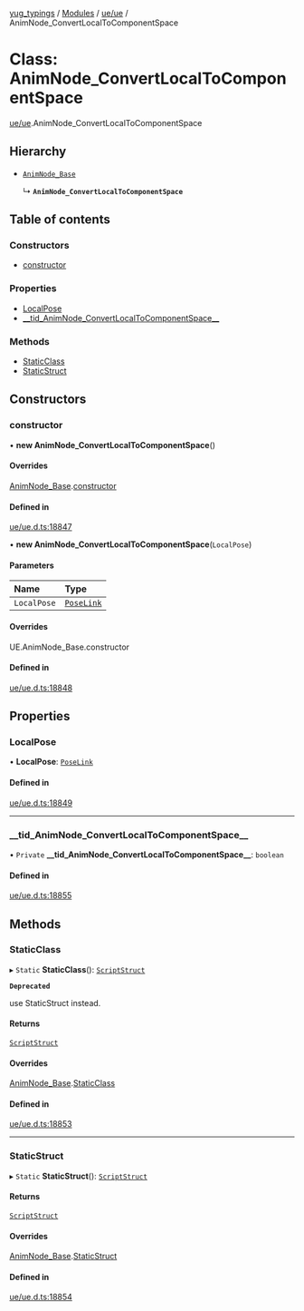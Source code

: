 [yug_typings](../README.md) / [Modules](../modules.md) / [ue/ue](../modules/ue_ue.md) / AnimNode\_ConvertLocalToComponentSpace

# Class: AnimNode\_ConvertLocalToComponentSpace

[ue/ue](../modules/ue_ue.md).AnimNode_ConvertLocalToComponentSpace

## Hierarchy

- [`AnimNode_Base`](ue_ue.AnimNode_Base.md)

  ↳ **`AnimNode_ConvertLocalToComponentSpace`**

## Table of contents

### Constructors

- [constructor](ue_ue.AnimNode_ConvertLocalToComponentSpace.md#constructor)

### Properties

- [LocalPose](ue_ue.AnimNode_ConvertLocalToComponentSpace.md#localpose)
- [\_\_tid\_AnimNode\_ConvertLocalToComponentSpace\_\_](ue_ue.AnimNode_ConvertLocalToComponentSpace.md#__tid_animnode_convertlocaltocomponentspace__)

### Methods

- [StaticClass](ue_ue.AnimNode_ConvertLocalToComponentSpace.md#staticclass)
- [StaticStruct](ue_ue.AnimNode_ConvertLocalToComponentSpace.md#staticstruct)

## Constructors

### constructor

• **new AnimNode_ConvertLocalToComponentSpace**()

#### Overrides

[AnimNode_Base](ue_ue.AnimNode_Base.md).[constructor](ue_ue.AnimNode_Base.md#constructor)

#### Defined in

[ue/ue.d.ts:18847](https://github.com/YugMetaverse/yug_typings/blob/b7d9b19/ue/ue.d.ts#L18847)

• **new AnimNode_ConvertLocalToComponentSpace**(`LocalPose`)

#### Parameters

| Name | Type |
| :------ | :------ |
| `LocalPose` | [`PoseLink`](ue_ue.PoseLink.md) |

#### Overrides

UE.AnimNode\_Base.constructor

#### Defined in

[ue/ue.d.ts:18848](https://github.com/YugMetaverse/yug_typings/blob/b7d9b19/ue/ue.d.ts#L18848)

## Properties

### LocalPose

• **LocalPose**: [`PoseLink`](ue_ue.PoseLink.md)

#### Defined in

[ue/ue.d.ts:18849](https://github.com/YugMetaverse/yug_typings/blob/b7d9b19/ue/ue.d.ts#L18849)

___

### \_\_tid\_AnimNode\_ConvertLocalToComponentSpace\_\_

• `Private` **\_\_tid\_AnimNode\_ConvertLocalToComponentSpace\_\_**: `boolean`

#### Defined in

[ue/ue.d.ts:18855](https://github.com/YugMetaverse/yug_typings/blob/b7d9b19/ue/ue.d.ts#L18855)

## Methods

### StaticClass

▸ `Static` **StaticClass**(): [`ScriptStruct`](ue_ue.ScriptStruct.md)

**`Deprecated`**

use StaticStruct instead.

#### Returns

[`ScriptStruct`](ue_ue.ScriptStruct.md)

#### Overrides

[AnimNode_Base](ue_ue.AnimNode_Base.md).[StaticClass](ue_ue.AnimNode_Base.md#staticclass)

#### Defined in

[ue/ue.d.ts:18853](https://github.com/YugMetaverse/yug_typings/blob/b7d9b19/ue/ue.d.ts#L18853)

___

### StaticStruct

▸ `Static` **StaticStruct**(): [`ScriptStruct`](ue_ue.ScriptStruct.md)

#### Returns

[`ScriptStruct`](ue_ue.ScriptStruct.md)

#### Overrides

[AnimNode_Base](ue_ue.AnimNode_Base.md).[StaticStruct](ue_ue.AnimNode_Base.md#staticstruct)

#### Defined in

[ue/ue.d.ts:18854](https://github.com/YugMetaverse/yug_typings/blob/b7d9b19/ue/ue.d.ts#L18854)
